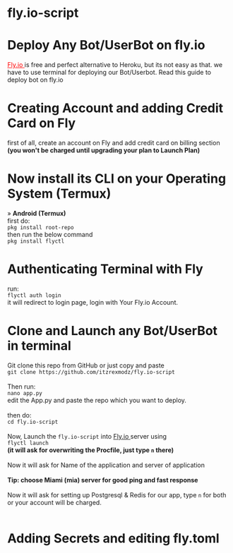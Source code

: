 # fly.io-script

# Deploy Any Bot/UserBot on fly.io

<a style="color:red;" href="https://fly.io/"> Fly.io </a> is free and perfect alternative to Heroku, but its not easy as that. 
we have to use terminal for deploying our Bot/Userbot. 
Read this guide to deploy bot on fly.io

# Creating Account and adding Credit Card on Fly
first of all, create an account on Fly and add credit card on billing section 
<b>(you won't be charged until upgrading your plan to Launch Plan) </b>

# Now install its CLI on your Operating System (Termux)
» <b>Android (Termux)</b><br>
first do:<br>
`pkg install root-repo` <br>
then run the below command <br>
`pkg install flyctl`

# Authenticating Terminal with Fly
run: <br>`flyctl auth login` <br>it will redirect to login page, login with Your Fly.io Account.

# Clone and Launch any Bot/UserBot in terminal
Git clone this repo from GitHub or just copy and paste <br>
`git clone https://github.com/itzrexmodz/fly.io-script` <br><br>
Then run: <br>
`nano app.py` <br> edit the App.py and paste the repo which you want to deploy. <br><br>
then do: <br> `cd fly.io-script` <br><br>
Now, Launch the `fly.io-script` into <a href="https://fly.io"> Fly.io </a> server using <br> `flyctl launch`<br> 
<b>(it will ask for overwriting the Procfile, just type `n` there) </b><br><br>
Now it will ask for Name of the application and server of application<br><br>
<b>Tip: choose Miami (mia) server for good ping and fast response</b><br><br>
Now it will ask for setting up Postgresql & Redis for our app, type `n` for both or your account will be charged.<br><br>
# Adding Secrets and editing fly.toml
